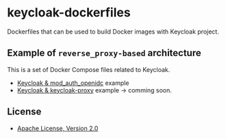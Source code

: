 # keycloak-dockerfiles
Dockerfiles that can be used to build Docker images with Keycloak project.

Example of `reverse_proxy-based` architecture
-----------

This is a set of Docker Compose files related to Keycloak.

 - [Keycloak & mod_auth_openidc](./reverse_proxy-based-arch-examples/kc-mod_auth_openidc-example) example
 - [Keycloak & keycloak-proxy](./reverse_proxy-based-arch-examples/kc-keycloak-proxy-example) example -> comming soon.


License
-----------

* [Apache License, Version 2.0](https://www.apache.org/licenses/LICENSE-2.0)
